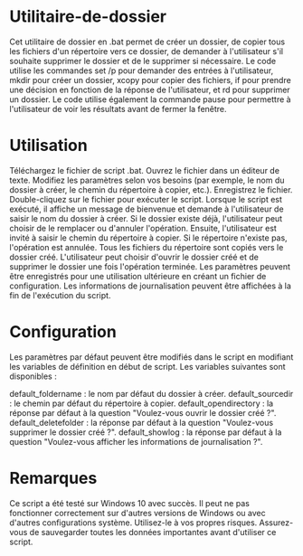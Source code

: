 # Utilitaire-de-dossier

Cet utilitaire de dossier en .bat permet de créer un dossier, de copier tous les fichiers d'un répertoire vers ce dossier, de demander à l'utilisateur s'il souhaite supprimer le dossier et de le supprimer si nécessaire. Le code utilise les commandes set /p pour demander des entrées à l'utilisateur, mkdir pour créer un dossier, xcopy pour copier des fichiers, if pour prendre une décision en fonction de la réponse de l'utilisateur, et rd pour supprimer un dossier. Le code utilise également la commande pause pour permettre à l'utilisateur de voir les résultats avant de fermer la fenêtre.

# Utilisation
Téléchargez le fichier de script .bat.
Ouvrez le fichier dans un éditeur de texte.
Modifiez les paramètres selon vos besoins (par exemple, le nom du dossier à créer, le chemin du répertoire à copier, etc.).
Enregistrez le fichier.
Double-cliquez sur le fichier pour exécuter le script.
Lorsque le script est exécuté, il affiche un message de bienvenue et demande à l'utilisateur de saisir le nom du dossier à créer. Si le dossier existe déjà, l'utilisateur peut choisir de le remplacer ou d'annuler l'opération. Ensuite, l'utilisateur est invité à saisir le chemin du répertoire à copier. Si le répertoire n'existe pas, l'opération est annulée. Tous les fichiers du répertoire sont copiés vers le dossier créé. L'utilisateur peut choisir d'ouvrir le dossier créé et de supprimer le dossier une fois l'opération terminée. Les paramètres peuvent être enregistrés pour une utilisation ultérieure en créant un fichier de configuration. Les informations de journalisation peuvent être affichées à la fin de l'exécution du script.

# Configuration
Les paramètres par défaut peuvent être modifiés dans le script en modifiant les variables de définition en début de script. Les variables suivantes sont disponibles :

default_foldername : le nom par défaut du dossier à créer.
default_sourcedir : le chemin par défaut du répertoire à copier.
default_opendirectory : la réponse par défaut à la question "Voulez-vous ouvrir le dossier créé ?".
default_deletefolder : la réponse par défaut à la question "Voulez-vous supprimer le dossier créé ?".
default_showlog : la réponse par défaut à la question "Voulez-vous afficher les informations de journalisation ?".
# Remarques
Ce script a été testé sur Windows 10 avec succès. Il peut ne pas fonctionner correctement sur d'autres versions de Windows ou avec d'autres configurations système. Utilisez-le à vos propres risques.
Assurez-vous de sauvegarder toutes les données importantes avant d'utiliser ce script.
